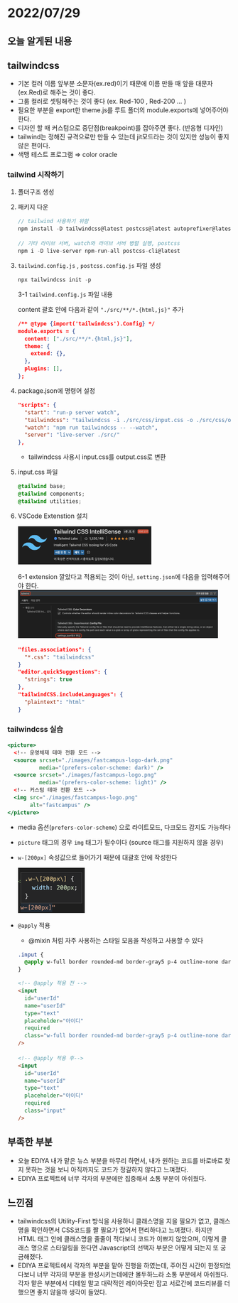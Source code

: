 # 2022/07/29

## 오늘 알게된 내용

## tailwindcss

- 기본 컬러 이름 앞부분 소문자(ex.red)이기 때문에 이름 만들 때 앞을 대문자(ex.Red)로 해주는 것이 좋다.
- 그룹 컬러로 셋팅해주는 것이 좋다 (ex. Red-100 , Red-200 … )
- 필요한 부분을 export한 theme.js를 루트 폴더의 module.exports에 넣어주어야 한다.
- 디자인 할 때 커스텀으로 중단점(breakpoint)를 잡아주면 좋다. (반응형 디자인)
- tailwind는 정해진 규격으로만 만들 수 있는데 jit모드라는 것이 있지만 성능이 좋지 않은 편이다.
- 색맹 테스트 프로그램 ⇒ color oracle

### tailwind 시작하기

1. 폴더구조 생성
2. 패키지 다운

   ```jsx
   // tailwind 사용하기 위함
   npm install -D tailwindcss@latest postcss@latest autoprefixer@latest

   // 기타 라이브 서버, watch와 라이브 서버 병렬 실행, postcss
   npm i -D live-server npm-run-all postcss-cli@latest
   ```

3. `tailwind.config.js` , `postcss.config.js` 파일 생성

   ```jsx
   npx tailwindcss init -p
   ```

   3-1 `tailwind.config.js` 파일 내용

   content 괄호 안에 다음과 같이 `"./src/**/*.{html,js}"` 추가

   ```json
   /** @type {import('tailwindcss').Config} */
   module.exports = {
     content: ["./src/**/*.{html,js}"],
     theme: {
       extend: {},
     },
     plugins: [],
   };
   ```

4. package.json에 명령어 설정

   ```json
   "scripts": {
     "start": "run-p server watch",
     "tailwindcss": "tailwindcss -i ./src/css/input.css -o ./src/css/output.css",
     "watch": "npm run tailwindcss -- --watch",
     "server": "live-server ./src/"
   },
   ```

   - tailwindcss 사용시 input.css를 output.css로 변환

5. input.css 파일

   ```css
   @tailwind base;
   @tailwind components;
   @tailwind utilities;
   ```

6. VSCode Extenstion 설치

   <img src="2022-07-29-images/Untitled.png" width="300">

   6-1 extension 깔았다고 적용되는 것이 아닌, `setting.json`에 다음을 입력해주어야 한다.
   <img src="2022-07-29-images/Untitled%201.png" width="450">

   ```json
   "files.associations": {
     "*.css": "tailwindcss"
   }
   "editor.quickSuggestions": {
     "strings": true
   },
   "tailwindCSS.includeLanguages": {
     "plaintext": "html"
   }
   ```

### tailwindcss 실습

```jsx
<picture>
  <!-- 운영체제 테마 전환 모드 -->
  <source srcset="./images/fastcampus-logo-dark.png"
          media="(prefers-color-scheme: dark)" />
  <source srcset="./images/fastcampus-logo.png"
          media="(prefers-color-scheme: light)" />
  <!-- 커스텀 테마 전환 모드 -->
  <img src="./images/fastcampus-logo.png"
       alt="fastcampus" />
</picture>
```

- media 옵션(`prefers-color-scheme`) 으로 라이트모드, 다크모드 감지도 가능하다
- `picture` 태그의 경우 `img` 태그가 필수이다 (source 태그를 지원하지 않을 경우)

- `w-[200px]` 속성값으로 들어가기 때문에 대괄호 안에 작성한다

     <img src="2022-07-29-images/Untitled%202.png" width="150">

- `@apply` 적용

  - @mixin 처럼 자주 사용하는 스타일 모음을 작성하고 사용할 수 있다

  ```css
  .input {
    @apply w-full border rounded-md border-gray5 p-4 outline-none dark:text-black;
  }
  ```

  ```html
  <!-- @apply 적용 전 -->
  <input
    id="userId"
    name="userId"
    type="text"
    placeholder="아이디"
    required
    class="w-full border rounded-md border-gray5 p-4 outline-none dark:text-black"
  />

  <!-- @apply 적용 후-->
  <input
    id="userId"
    name="userId"
    type="text"
    placeholder="아이디"
    required
    class="input"
  />
  ```

## 부족한 부분

- 오늘 EDIYA 내가 맡은 뉴스 부분을 마무리 하면서, 내가 원하는 코드를 바로바로 찾지 못하는 것을 보니 아직까지도 코드가 정갈하지 않다고 느껴졌다.
- EDIYA 프로젝트에 너무 각자의 부분에만 집중해서 소통 부분이 아쉬웠다.

## 느낀점

- tailwindcss의 Utility-First 방식을 사용하니 클래스명을 지을 필요가 없고, 클래스명을 확인하면서 CSS코드를 짤 필요가 없어서 편리하다고 느껴졌다. 하지만 HTML 태그 안에 클래스명을 줄줄이 적다보니 코드가 이쁘지 않았으며, 이렇게 클래스 명으로 스타일링을 한다면 Javascript의 선택자 부분은 어떻게 되는지 또 궁금해졌다.
- EDIYA 프로젝트에서 각자의 부분을 맡아 진행을 하였는데, 주어진 시간이 한정되었다보니 너무 각자의 부분을 완성시키는데에만 몰두하느라 소통 부분에서 아쉬웠다. 각자 맡은 부분에서 디테일 말고 대략적인 레이아웃만 잡고 서로간에 코드리뷰를 더 했으면 좋지 않을까 생각이 들었다.
